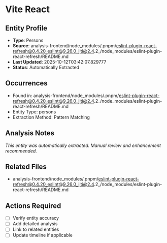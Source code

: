 # Vite React

## Entity Profile
- **Type**: Persons
- **Source**: analysis-frontend/node_modules/.pnpm/eslint-plugin-react-refresh@0.4.20_eslint@9.26.0_jiti@2.4.2_/node_modules/eslint-plugin-react-refresh/README.md
- **Last Updated**: 2025-10-12T03:42:07.829777
- **Status**: Automatically Extracted

## Occurrences
- Found in: analysis-frontend/node_modules/.pnpm/eslint-plugin-react-refresh@0.4.20_eslint@9.26.0_jiti@2.4.2_/node_modules/eslint-plugin-react-refresh/README.md
- Entity Type: persons
- Extraction Method: Pattern Matching

## Analysis Notes
*This entity was automatically extracted. Manual review and enhancement recommended.*

## Related Files
- analysis-frontend/node_modules/.pnpm/eslint-plugin-react-refresh@0.4.20_eslint@9.26.0_jiti@2.4.2_/node_modules/eslint-plugin-react-refresh/README.md

## Actions Required
- [ ] Verify entity accuracy
- [ ] Add detailed analysis
- [ ] Link to related entities
- [ ] Update timeline if applicable
